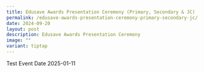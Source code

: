 ```yaml
---
title: Edusave Awards Presentation Ceremony (Primary, Secondary & JC)
permalink: /edusave-awards-presentation-ceremony-primary-secondary-jc/
date: 2024-09-20
layout: post
description: Edusave Awards Presentation Ceremony
image: ""
variant: tiptap
---
```

<p>Test Event Date 2025-01-11</p>
